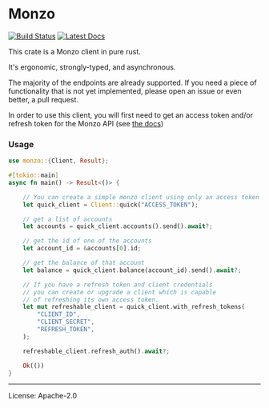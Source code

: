 
# Monzo

[![Build Status](https://travis-ci.org/danieleades/monzo-lib.svg?branch=master)](https://travis-ci.org/danieleades/monzo-lib)
[![Latest Docs](https://docs.rs/monzo-lib/badge.svg)](https://docs.rs/monzo-lib/)

This crate is a Monzo client in pure rust.

It's ergonomic, strongly-typed, and asynchronous.

The majority of the endpoints are already supported. If you need a piece of
functionality that is not yet implemented, please open an issue or even
better, a pull request.

In order to use this client, you will first need to get an access token and/or refresh token for the Monzo API (see [the docs](https://docs.monzo.com/))

### Usage
```rust
use monzo::{Client, Result};

#[tokio::main]
async fn main() -> Result<()> {

    // You can create a simple monzo client using only an access token
    let quick_client = Client::quick("ACCESS_TOKEN");

    // get a list of accounts
    let accounts = quick_client.accounts().send().await?;

    // get the id of one of the accounts
    let account_id = &accounts[0].id;

    // get the balance of that account
    let balance = quick_client.balance(account_id).send().await?;

    // If you have a refresh token and client credentials
    // you can create or upgrade a client which is capable
    // of refreshing its own access token.
    let mut refreshable_client = quick_client.with_refresh_tokens(
        "CLIENT_ID",
        "CLIENT_SECRET",
        "REFRESH_TOKEN",
    );

    refreshable_client.refresh_auth().await?;

    Ok(())
}
```

---

License: Apache-2.0
